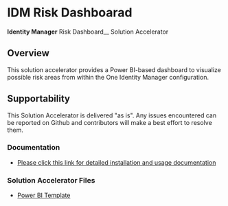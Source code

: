 # IDM Risk Dashboarad
__Identity Manager__ Risk Dashboard__ Solution Accelerator

## Overview
This solution accelerator provides a Power BI-based dashboard to visualize possible risk areas from within the One Identity Manager configuration.

## Supportability
This Solution Accelerator is delivered "as is".  Any issues encountered can be reported on Github and contributors will make a best effort to resolve them.

### Documentation
- [Please click this link for detailed installation and usage documentation](https://github.com/OneIdentity/IdentityManager.IGARiskDashboard/raw/main/One%20Identity%20Manager%20Risk%20Dashboard%20Solution%20Accelerator.docx)

### Solution Accelerator Files
- [Power BI Template](https://github.com/OneIdentity/IdentityManager.IGARiskDashboard/raw/main/IGARisk.pbit)


